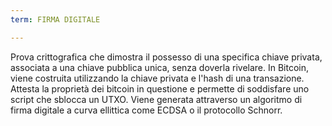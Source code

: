 ```yaml
---
term: FIRMA DIGITALE

---
```

Prova crittografica che dimostra il possesso di una specifica chiave privata, associata a una chiave pubblica unica, senza doverla rivelare. In Bitcoin, viene costruita utilizzando la chiave privata e l'hash di una transazione. Attesta la proprietà dei bitcoin in questione e permette di soddisfare uno script che sblocca un UTXO. Viene generata attraverso un algoritmo di firma digitale a curva ellittica come ECDSA o il protocollo Schnorr.